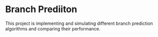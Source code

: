 # Branch Prediiton
This project is implementing and simulating different branch prediction algorithms and comparing their performance.  